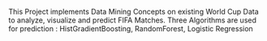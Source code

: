 This Project implements Data Mining Concepts on existing World Cup Data to analyze, visualize and predict FIFA Matches. Three Algorithms are used for prediction : HistGradientBoosting, RandomForest, Logistic Regression
